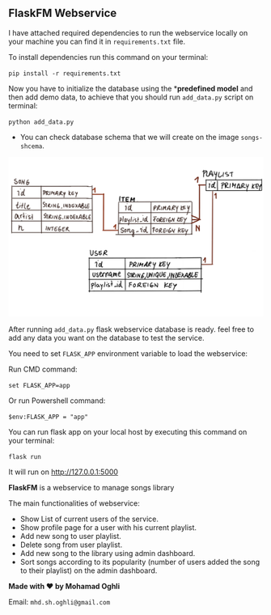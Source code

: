 ## FlaskFM Webservice 
I have attached required dependencies to run the webservice locally on your machine you can find it in `requirements.txt` file.

To install dependencies run this command on your terminal:

`pip install -r requirements.txt`

Now you have to initialize the database using the ***predefined model** and then add demo data, to achieve that you should run `add_data.py` script on terminal:

`python add_data.py`

* You can check database schema that we will create on the image `songs-shcema`.


![](songs-schema.png)

After running `add_data.py` flask webservice database is ready. feel free to add any data you want on the database to test the service.

You need to set `FLASK_APP` environment variable to load the webservice:

Run CMD command:

`set FLASK_APP=app`

Or run Powershell command:

`$env:FLASK_APP = "app"`

You can run flask app on your local host by executing this command on your terminal:

`flask run`

It will run on http://127.0.0.1:5000

**FlaskFM** is a webservice to manage songs library

The main functionalities of webservice:


* Show List of current users of the service.
* Show profile page for a user with his current playlist.
* Add new song to user playlist.
* Delete song from user playlist.
* Add new song to the library using admin dashboard.
* Sort songs according to its popularity (number of users added the song to their playlist) on the admin dashboard. 

**Made with ❤ by Mohamad Oghli**

Email: `mhd.sh.oghli@gmail.com`